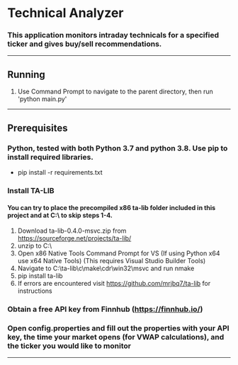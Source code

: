 # Technical Analyzer
### This application monitors intraday technicals for a specified ticker and gives buy/sell recommendations.  
---
## Running
1. Use Command Prompt to navigate to the parent directory, then run 'python main.py'
--------
## Prerequisites
### Python, tested with both Python 3.7 and python 3.8. Use pip to install required libraries.
* pip install -r requirements.txt 
### Install TA-LIB
#### You can try to place the precompiled x86 ta-lib folder included in this project and at C:\ to skip steps 1-4.
1. Download ta-lib-0.4.0-msvc.zip from https://sourceforge.net/projects/ta-lib/
2. unzip to C:\ 
3. Open x86 Native Tools Command Prompt for VS (If using Python x64 use x64 Native Tools) (This requires Visual Studio Builder Tools)
4. Navigate to C:\ta-lib\c\make\cdr\win32\msvc and run nmake
5. pip install ta-lib
6. If errors are encountered visit https://github.com/mrjbq7/ta-lib for instructions
### Obtain a free API key from Finnhub (https://finnhub.io/)
### Open config.properties and fill out the properties with your API key, the time your market opens (for VWAP calculations), and the ticker you would like to monitor
------------------------

